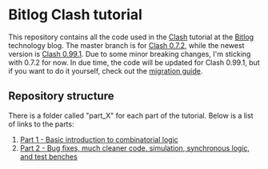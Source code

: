 # Bitlog Clash tutorial
This repository contains all the code used in the [Clash](http://www.clash-lang.org) tutorial at the [Bitlog](https://bitlog.it) technology blog. The master branch is for [Clash 0.7.2](http://hackage.haskell.org/package/clash-prelude-0.11.2), while the newest version is [Clash 0.99.1](http://hackage.haskell.org/package/clash-prelude-0.99.1). Due to some minor breaking changes, I'm sticking with 0.7.2 for now. In due time, the code will be updated for Clash 0.99.1, but if you want to do it yourself, check out the [migration guide](http://hackage.haskell.org/package/clash-prelude-0.99.1/docs/Clash-Tutorial.html#g:21).

## Repository structure
There is a folder called "part_X" for each part of the tutorial. Below is a list of links to the parts:

1. [Part 1 - Basic introduction to combinatorial logic](https://bitlog.it/hardware/a-basic-introduction-to-clash-for-fpga-development/)
2. [Part 2 - Bug fixes, much cleaner code, simulation, synchronous logic, and test benches](https://bitlog.it/hardware/a-basic-introduction-to-clash-for-fpga-development-part-2/)
